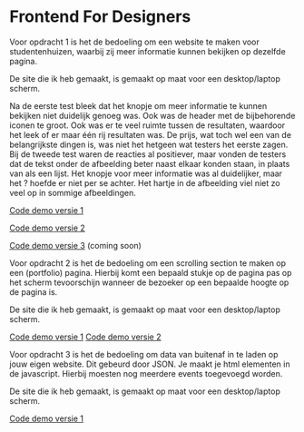 # Frontend For Designers

Voor opdracht 1 is het de bedoeling om een website te maken voor studentenhuizen, waarbij zij meer informatie kunnen bekijken op dezelfde pagina.

De site die ik heb gemaakt, is gemaakt op maat voor een desktop/laptop scherm.

Na de eerste test bleek dat het knopje om meer informatie te kunnen bekijken niet duidelijk genoeg was. Ook was de header met de bijbehorende iconen te groot. Ook was er te veel ruimte tussen de resultaten, waardoor het leek of er maar één rij resultaten was. De prijs, wat toch wel een van de belangrijkste dingen is, was niet het hetgeen wat testers het eerste zagen.
Bij de tweede test waren de reacties al positiever, maar vonden de testers dat de tekst onder de afbeelding beter naast elkaar konden staan, in plaats van als een lijst. Het knopje voor meer informatie was al duidelijker, maar het ? hoefde er niet per se achter. Het hartje in de afbeelding viel niet zo veel op in sommige afbeeldingen.

[Code demo versie 1](https://github.com/AnneWS/FED/blob/master/v1/html1)

[Code demo versie 2](https://github.com/AnneWS/FED/blob/master/v2/html2)

[Code demo versie 3](FED/v3/html3) (coming soon)


Voor opdracht 2 is het de bedoeling om een scrolling section te maken op een (portfolio) pagina. Hierbij komt een bepaald stukje op de pagina pas op het scherm tevoorschijn wanneer de bezoeker op een bepaalde hoogte op de pagina is.

De site die ik heb gemaakt, is gemaakt op maat voor een desktop/laptop scherm.

[Code demo versie 1](https://github.com/AnneWS/FED/blob/master/opdracht2/v1/html)
[Code demo versie 2](https://github.com/AnneWS/FED/blob/master/opdracht2/v2/html)

Voor opdracht 3 is het de bedoeling om data van buitenaf in te laden op jouw eigen website. Dit gebeurd door JSON. Je maakt je html elementen in de javascript. Hierbij moesten nog meerdere events toegevoegd worden.

De site die ik heb gemaakt, is gemaakt op maat voor een desktop/laptop scherm.

[Code demo versie 1](https://github.com/AnneWS/FED/blob/master/opdracht3/v1/html)
